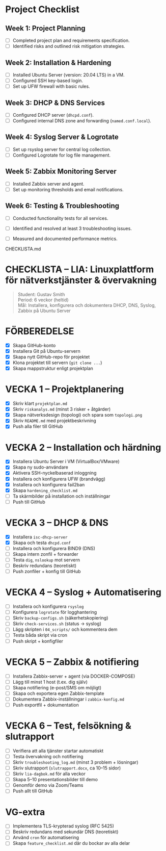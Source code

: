 # Project Checklist

## Week 1: Project Planning
- [ ] Completed project plan and requirements specification.
- [ ] Identified risks and outlined risk mitigation strategies.

## Week 2: Installation & Hardening
- [ ] Installed Ubuntu Server (version: 20.04 LTS) in a VM.
- [ ] Configured SSH key-based login.
- [ ] Set up UFW firewall with basic rules.

## Week 3: DHCP & DNS Services
- [ ] Configured DHCP server (`dhcpd.conf`).
- [ ] Configured internal DNS zone and forwarding (`named.conf.local`).

## Week 4: Syslog Server & Logrotate
- [ ] Set up rsyslog server for central log collection.
- [ ] Configured Logrotate for log file management.

## Week 5: Zabbix Monitoring Server
- [ ] Installed Zabbix server and agent.
- [ ] Set up monitoring thresholds and email notifications.

## Week 6: Testing & Troubleshooting
- [ ] Conducted functionality tests for all services.
- [ ] Identified and resolved at least 3 troubleshooting issues.
- [ ] Measured and documented performance metrics.


CHECKLISTA.md
# CHECKLISTA – LIA: Linuxplattform för nätverkstjänster & övervakning

> Student: Gustav Smith  
> Period: 6 veckor (heltid)  
> Mål: Installera, konfigurera och dokumentera DHCP, DNS, Syslog, Zabbix på Ubuntu Server

#  FÖRBEREDELSE

- [X] Skapa GitHub-konto
- [X] Installera Git på Ubuntu-servern
- [X] Skapa nytt GitHub-repo för projektet
- [X] Klona projektet till servern (`git clone ...`)
- [X] Skapa mappstruktur enligt projektplan

# VECKA 1 – Projektplanering

- [X] Skriv klart `projektplan.md`
- [X] Skriv `riskanalys.md` (minst 3 risker + åtgärder)
- [X] Skapa nätverksdesign (topologi) och spara som `topologi.png`
- [X] Skriv `README.md` med projektbeskrivning
- [X] Push alla filer till GitHub

# VECKA 2 – Installation och härdning

- [X] Installera Ubuntu Server i VM (VirtualBox/VMware)
- [X] Skapa ny sudo-användare
- [X] Aktivera SSH-nyckelbaserad inloggning
- [X] Installera och konfigurera UFW (brandvägg)
- [X] Installera och konfigurera fail2ban
- [X] Skapa `hardening_checklist.md`
- [ ] Ta skärmbilder på installation och inställningar
- [ ] Push till GitHub

# VECKA 3 – DHCP & DNS

- [X] Installera `isc-dhcp-server`
- [X] Skapa och testa `dhcpd.conf`
- [ ] Installera och konfigurera BIND9 (DNS)
- [ ] Skapa intern zonfil + forwarder
- [ ] Testa `dig`, `nslookup` mot servern
- [ ] Beskriv redundans (teoretiskt)
- [ ] Push zonfiler + konfig till GitHub

#  VECKA 4 – Syslog + Automatisering

- [ ] Installera och konfigurera `rsyslog`
- [ ] Konfigurera `logrotate` för logghantering
- [ ] Skriv `backup-configs.sh` (säkerhetskopiering)
- [ ] Skriv `check-services.sh` (status → syslog)
- [ ] Lägg skripten i `04_scripts/` och kommentera dem
- [ ] Testa båda skript via cron
- [ ] Push skript + konfigfiler

#  VECKA 5 – Zabbix & notifiering

- [ ] Installera Zabbix-server + agent (via DOCKER-COMPOSE)
- [ ] Lägg till minst 1 host (t.ex. dig själv)
- [ ] Skapa notifiering (e-post/SMS om möjligt)
- [ ] Skapa och exportera egen Zabbix-template
- [ ] Dokumentera Zabbix-inställningar i `zabbix-konfig.md`
- [ ] Push exportfil + dokumentation

#  VECKA 6 – Test, felsökning & slutrapport

- [ ] Verifiera att alla tjänster startar automatiskt
- [ ] Testa övervakning och notifiering
- [ ] Skriv `troubleshooting_log.md` (minst 3 problem + lösningar)
- [ ] Skriv slutrapport (`slutrapport.docx`, ca 10–15 sidor)
- [ ] Skriv `lia-dagbok.md` för alla veckor
- [ ] Skapa 5–10 presentationsbilder till demo
- [ ] Genomför demo via Zoom/Teams
- [ ] Push allt till GitHub

#  VG-extra 
- [ ] Implementera TLS-krypterad syslog (RFC 5425)
- [ ] Beskriv redundans med sekundär DNS (teoretiskt)
- [ ] Använd `cron` för automatisering
- [ ] Skapa `feature_checklist.md` där du bockar av alla delar
